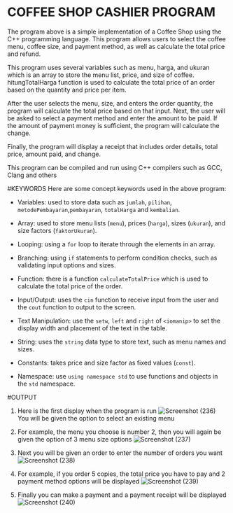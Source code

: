 # COFFEE SHOP CASHIER PROGRAM
  The program above is a simple implementation of a Coffee Shop using the C++ 
  programming language. This program allows users to select the coffee menu, 
  coffee size, and payment method, as well as calculate the total price and 
  refund.

  This program uses several variables such as menu, harga, and ukuran which is an 
  array to store the menu list, price, and size of coffee. hitungTotalHarga 
  function is used to calculate the total price of an order based on the quantity 
  and price per item.

  After the user selects the menu, size, and enters the order quantity, the 
  program will calculate the total price based on that input. Next, the user will 
  be asked to select a payment method and enter the amount to be paid. If the 
  amount of payment money is sufficient, the program will calculate the change.

  Finally, the program will display a receipt that includes order details, total 
  price, amount paid, and change.

  This program can be compiled and run using C++ compilers such as GCC, Clang and 
  others

  #KEYWORDS
  Here are some concept keywords used in the above program:
   - Variables: used to store data such as `jumlah`, `pilihan`, 
    `metodePembayaran`,`pembayaran`, `totalHarga` and `kembalian`.

   - Array: used to store menu lists (`menu`), prices (`harga`), sizes 
    (`ukuran`), and size factors (`faktorUkuran`).
   - Looping: using a `for` loop to iterate through the elements in an array.
   - Branching: using `if` statements to perform condition checks, such as 
     validating input options and sizes.
   - Function: there is a function `calculateTotalPrice` which is used to 
     calculate the total price of the order.
   - Input/Output: uses the `cin` function to receive input from the user and the 
    `cout` function to output to the screen.
   - Text Manipulation: use the `setw`, `left` and `right` of `<iomanip>` to set 
     the display width and placement of the text in the table.
   - String: uses the `string` data type to store text, such as menu names and 
     sizes.
   - Constants: takes price and size factor as fixed values (`const`).
   - Namespace: use `using namespace std` to use functions and objects in the 
    `std` namespace.

#OUTPUT
1. Here is the first display when the program is run
![Screenshot (236)](https://github.com/babyshark27/program-kasir-coffeshop/assets/136563048/03fbee09-1044-470c-a8a9-8ce918e55d41)
  You will be given the option to select an existing menu

2. For example, the menu you choose is number 2, then you will again be given the option of 3 menu size options
![Screenshot (237)](https://github.com/babyshark27/program-kasir-coffeshop/assets/136563048/1115edee-f80d-4a5d-ba37-6c617b4ad457)

3. Next you will be given an order to enter the number of orders you want
![Screenshot (238)](https://github.com/babyshark27/program-kasir-coffeshop/assets/136563048/415bc8fc-be4a-44ea-aa8c-d8f3ee26a3b2)

4. For example, if you order 5 copies, the total price you have to pay and 2 payment method options will be displayed
![Screenshot (239)](https://github.com/babyshark27/program-kasir-coffeshop/assets/136563048/f342e900-a412-42c8-9c02-ae417bafd5eb)

5. Finally you can make a payment and a payment receipt will be displayed
![Screenshot (240)](https://github.com/babyshark27/program-kasir-coffeshop/assets/136563048/723afb65-f8bb-4138-9166-ea8db3b3460c)

